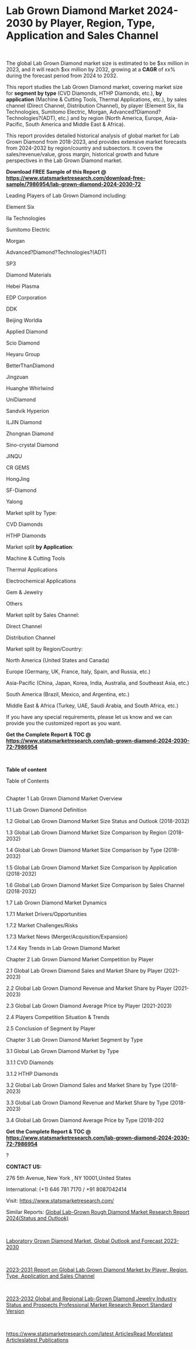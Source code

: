 <h1>Lab Grown Diamond Market 2024-2030 by Player, Region, Type, Application and Sales Channel</h1><br/><p>The global Lab Grown Diamond market size is estimated to be $xx million in 2023, and it will reach $xx million by 2032, growing at a <strong>CAGR</strong> of xx% during the forecast period from 2024 to 2032.</p>
 
 
 
 <p>This report studies the Lab Grown Diamond market, covering market size for <strong>segment by type</strong> (CVD Diamonds, HTHP Diamonds, etc.), <strong>by application</strong> (Machine & Cutting Tools, Thermal Applications, etc.), by sales channel (Direct Channel, Distribution Channel), by player (Element Six, IIa Technologies, Sumitomo Electric, Morgan, Advanced?Diamond?Technologies?(ADT), etc.) and by region (North America, Europe, Asia-Pacific, South America and Middle East & Africa).</p>
 
 
 
 <p>This report provides detailed historical analysis of global market for Lab Grown Diamond from 2018-2023, and provides extensive market forecasts from 2024-2032 by region/country and subsectors. It covers the sales/revenue/value, gross margin, historical growth and future perspectives in the Lab Grown Diamond market.</p>
 
 
 
 <p><strong>Download FREE Sample of this Report @ <a href="https://www.statsmarketresearch.com/download-free-sample/7986954/lab-grown-diamond-2024-2030-72">https://www.statsmarketresearch.com/download-free-sample/7986954/lab-grown-diamond-2024-2030-72</a></strong></p>
 
 
 
 <p>Leading Players of Lab Grown Diamond including:</p>
 
 
 
 <p>Element Six</p>
 
 
 
 <p>IIa Technologies</p>
 
 
 
 <p>Sumitomo Electric</p>
 
 
 
 <p>Morgan</p>
 
 
 
 <p>Advanced?Diamond?Technologies?(ADT)</p>
 
 
 
 <p>SP3</p>
 
 
 
 <p>Diamond Materials</p>
 
 
 
 <p>Hebei Plasma</p>
 
 
 
 <p>EDP Corporation</p>
 
 
 
 <p>DDK</p>
 
 
 
 <p>Beijing Worldia</p>
 
 
 
 <p>Applied Diamond</p>
 
 
 
 <p>Scio Diamond</p>
 
 
 
 <p>Heyaru Group</p>
 
 
 
 <p>BetterThanDiamond</p>
 
 
 
 <p>Jingzuan</p>
 
 
 
 <p>Huanghe Whirlwind</p>
 
 
 
 <p>UniDiamond</p>
 
 
 
 <p>Sandvik Hyperion</p>
 
 
 
 <p>ILJIN Diamond</p>
 
 
 
 <p>Zhongnan Diamond</p>
 
 
 
 <p>Sino-crystal Diamond</p>
 
 
 
 <p>JINQU</p>
 
 
 
 <p>CR GEMS</p>
 
 
 
 <p>HongJing</p>
 
 
 
 <p>SF-Diamond</p>
 
 
 
 <p>Yalong</p>
 
 
 
 <p>Market split by Type:</p>
 
 
 
 <p>CVD Diamonds</p>
 
 
 
 <p>HTHP Diamonds</p>
 
 
 
 <p>Market split <strong>by Application</strong>:</p>
 
 
 
 <p>Machine & Cutting Tools</p>
 
 
 
 <p>Thermal Applications</p>
 
 
 
 <p>Electrochemical Applications</p>
 
 
 
 <p>Gem & Jewelry</p>
 
 
 
 <p>Others</p>
 
 
 
 <p>Market split by Sales Channel:</p>
 
 
 
 <p>Direct Channel</p>
 
 
 
 <p>Distribution Channel</p>
 
 
 
 <p>Market split by Region/Country:</p>
 
 
 
 <p>North America (United States and Canada)</p>
 
 
 
 <p>Europe (Germany, UK, France, Italy, Spain, and Russia, etc.)</p>
 
 
 
 <p>Asia-Pacific (China, Japan, Korea, India, Australia, and Southeast Asia, etc.)</p>
 
 
 
 <p>South America (Brazil, Mexico, and Argentina, etc.)</p>
 
 
 
 <p>Middle East & Africa (Turkey, UAE, Saudi Arabia, and South Africa, etc.)</p>
 
 
 
 <p>If you have any special requirements, please let us know and we can provide you the customized report as you want.</p>
 
 
 
 <div><b>Get the Complete Report & TOC @ <a href="https://www.statsmarketresearch.com/lab-grown-diamond-2024-2030-72-7986954">https://www.statsmarketresearch.com/lab-grown-diamond-2024-2030-72-7986954</a></b></div>
 
 
 
 <p><br />
 
 <b>Table of content</b></p>
 
 
 
 <p>Table of Contents<br />
 
 <br />
 
 Chapter 1 Lab Grown Diamond Market Overview<br />
 
 1.1 Lab Grown Diamond Definition<br />
 
 1.2 Global Lab Grown Diamond Market Size Status and Outlook (2018-2032)<br />
 
 1.3 Global Lab Grown Diamond Market Size Comparison by Region (2018-2032)<br />
 
 1.4 Global Lab Grown Diamond Market Size Comparison by Type (2018-2032)<br />
 
 1.5 Global Lab Grown Diamond Market Size Comparison by Application (2018-2032)<br />
 
 1.6 Global Lab Grown Diamond Market Size Comparison by Sales Channel (2018-2032)<br />
 
 1.7 Lab Grown Diamond Market Dynamics<br />
 
 1.7.1 Market Drivers/Opportunities<br />
 
 1.7.2 Market Challenges/Risks<br />
 
 1.7.3 Market News (Merger/Acquisition/Expansion)<br />
 
 1.7.4 Key Trends in Lab Grown Diamond Market<br />
 
 Chapter 2 Lab Grown Diamond Market Competition by Player<br />
 
 2.1 Global Lab Grown Diamond Sales and Market Share by Player (2021-2023)<br />
 
 2.2 Global Lab Grown Diamond Revenue and Market Share by Player (2021-2023)<br />
 
 2.3 Global Lab Grown Diamond Average Price by Player (2021-2023)<br />
 
 2.4 Players Competition Situation & Trends<br />
 
 2.5 Conclusion of Segment by Player<br />
 
 Chapter 3 Lab Grown Diamond Market Segment by Type<br />
 
 3.1 Global Lab Grown Diamond Market by Type<br />
 
 3.1.1 CVD Diamonds<br />
 
 3.1.2 HTHP Diamonds<br />
 
 3.2 Global Lab Grown Diamond Sales and Market Share by Type (2018-2023)<br />
 
 3.3 Global Lab Grown Diamond Revenue and Market Share by Type (2018-2023)<br />
 
 3.4 Global Lab Grown Diamond Average Price by Type (2018-202</p>
 
 
 
 <div><b>Get the Complete Report & TOC @ <a href="https://www.statsmarketresearch.com/lab-grown-diamond-2024-2030-72-7986954">https://www.statsmarketresearch.com/lab-grown-diamond-2024-2030-72-7986954</a></b></div>
 
 
 
 <p>? </p>
 
 
 
 <p><b>CONTACT US:</b><br />
 
 276 5th Avenue, New York , NY 10001,United States<br />
 
 International: (+1) 646 781 7170 / +91 8087042414<br />
 
 Visit: <a href="https://www.statsmarketresearch.com/">https://www.statsmarketresearch.com/</a><br />
 
 Similar Reports: <a href="https://www.statsmarketresearch.com/lab-grown-diamond-2024-2030-72-7986954">Global Lab-Grown Rough Diamond Market Research Report 2024(Status and Outlook)</a><br />
 
 <br />
 
 <a href="https://www.statsmarketresearch.com/lab-grown-diamond-2024-2030-72-7986954">Laboratory Grown Diamond Market, Global Outlook and Forecast 2023-2030</a><br />
 
 <br />
 
 <a href="https://www.statsmarketresearch.com/lab-grown-diamond-2024-2030-72-7986954">2023-2031 Report on Global Lab Grown Diamond Market by Player, Region, Type, Application and Sales Channel</a><br />
 
 <br />
 
 <a href="https://www.statsmarketresearch.com/lab-grown-diamond-2024-2030-72-7986954">2023-2032 Global and Regional Lab-Grown Diamond Jewelry Industry Status and Prospects Professional Market Research Report Standard Version</a><br />
 
 <br />
 
 <a href="https://gyeongbokgung.com">https://www.statsmarketresearch.com/</a><a href="https://hallyeomaritime.com">latest Articles</a><a href="https://jingwansa.com">Read More</a><a href="https://nguoiviet.jp/">latest Articles</a><a href="https://www.intelmarketresearch.com/">latest Publications</a></p>